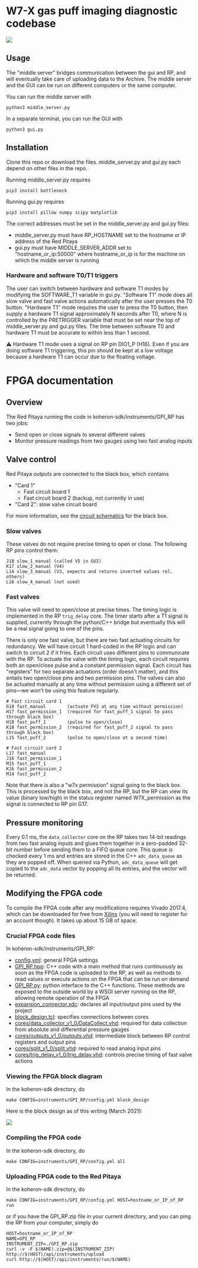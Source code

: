 # W7-X gas puff imaging diagnostic codebase

![](https://user-images.githubusercontent.com/2719004/52680534-b71dbf00-2f06-11e9-89de-4859e10b7c67.png)

## Usage

The "middle server" bridges communication between the gui and RP, and will eventually take care of uploading data to the Archive. The middle server and the GUI can be run on different computers or the same computer. 

You can run the middle server with

    python3 middle_server.py

In a separate terminal, you can run the GUI with

    python3 gui.py

## Installation

Clone this repo or download the files. middle_server.py and gui.py each depend on other files in the repo.

Running middle_server.py requires

    pip3 install bottleneck

Running gui.py requires

    pip3 install pillow numpy scipy matplotlib

The correct addresses must be set in the middle_server.py and gui.py files:

* middle_server.py must have RP_HOSTNAME set to the hostname or IP address of the Red Pitaya
* gui.py must have MIDDLE_SERVER_ADDR set to "hostname_or_ip:50000" where hostname_or_ip is for the machine on which the middle server is running

### Hardware and software T0/T1 triggers

The user can switch between hardware and software T1 modes by modifying the SOFTWARE_T1 variable in gui.py. "Software T1" mode does all slow valve and fast valve actions automatically after the user presses the T0 button. "Hardware T1" mode requires the user to press the T0 button, then supply a hardware T1 signal approximately N seconds after T0, where N is controlled by the PRETRIGGER variable that must be set near the top of middle_server.py and gui.py files. The time between software T0 and hardware T1 must be accurate to within less than 1 second.

⚠️ Hardware T1 mode uses a signal on RP pin DIO1_P (H16). Even if you are doing software T1 triggering, this pin should be kept at a low voltage because a hardware T1 can occur due to the floating voltage.

# FPGA documentation

## Overview

The Red Pitaya running the code in koheron-sdk/instruments/GPI_RP has two jobs:

- Send open or close signals to several different valves
- Monitor pressure readings from two gauges using two fast analog inputs

## Valve control

Red Pitaya outputs are connected to the black box, which contains

- "Card 1"
    - Fast circuit board 1
    - Fast circuit board 2 (backup, not currently in use)
- "Card 2": slow valve circuit board

For more information, see the [circuit schematics](https://drive.google.com/file/d/1h2XiICZbf8ahQjyZW7o4v7BePNzfH2qf/view) for the black box.

### Slow valves

These valves do not require precise timing to open or close. The following RP pins control them:

```
J18 slow_1_manual (called V5 in GUI)
K17 slow_2_manual (V4)
L14 slow_3_manual (V3, expects and returns inverted values rel. others)
L16 slow_4_manual (not used)
```

### Fast valves

This valve will need to open/close at precise times. The timing logic is implemented in the RP `trig_delay` core. The timer starts after a T1 signal is supplied, currently through the python/C++ bridge but eventually this will be a real signal going to one of the pins.

There is only one fast valve, but there are two fast actuating circuits for redundancy. We will have circuit 1 hard-coded in the RP logic and can switch to circuit 2 if it fries. Each circuit uses different pins to communicate with the RP. To actuate the valve with the timing logic, each circuit requires both an open/close pulse and a constant permission signal. Each circuit has "registers" for two separate actuations (order doesn't matter), and this entails two open/close pins and two permission pins. The valves can also be actuated manually at any time without permission using a different set of pins—we won't be using this feature regularly.

```
# Fast circuit card 1
G18 fast_manual        (actuate FV2 at any time without permission)
H17 fast_permission_1  (required for fast_puff_1 signal to pass through black box)
H18 fast_puff_1        (pulse to open/close)
K18 fast_permission_2  (required for fast_puff_2 signal to pass through black box)
L15 fast_puff_2        (pulse to open/close at a second time)

# Fast circuit card 2
L17 fast_manual
J16 fast_permission_1
M15 fast_puff_1
K16 fast_permission_2
M14 fast_puff_2
```

Note that there is also a "w7x permission" signal going to the black box. This is processed by the black box, and not the RP, but the RP can view its value (binary low/high) in the status register named W7X_permission as the signal is connected to RP pin G17.

## Pressure monitoring

Every 0.1 ms, the `data_collector` core on the RP takes two 14-bit readings from two fast analog inputs and glues them together in a zero-padded 32-bit number before sending them to a FIFO queue core. This queue is checked every 1 ms and entries are stored in the C++ `adc_data_queue` as they are popped off. When queried via Python, `adc_data_queue` will get copied to the `adc_data` vector by popping all its entries, and the vector will be returned.

## Modifying the FPGA code

To compile the FPGA code after any modifications requires Vivado 2017.4, which can be downloaded for free from [Xilinx](https://www.xilinx.com/support/download/index.html/content/xilinx/en/downloadNav/vivado-design-tools/archive.html) (you will need to register for an account though). It takes up about 15 GB of space. 

### Crucial FPGA code files

In koheron-sdk/instruments/GPI_RP:

* [config.yml](koheron-sdk/instruments/GPI_RP/config.yml): general FPGA settings
* [GPI_RP.hpp](koheron-sdk/instruments/GPI_RP/GPI_RP.hpp): C++ code with a main method that runs continuously as soon as the FPGA code is uploaded to the RP, as well as methods to read values or execute actions on the FPGA that can be run on demand
* [GPI_RP.py](koheron-sdk/instruments/GPI_RP/GPI_RP.py): python interface to the C++ functions. These methods are exposed to the outside world by a WSGI server running on the RP, allowing remote operation of the FPGA
* [expansion_connector.xdc](koheron-sdk/instruments/GPI_RP/expansion_connector.xdc): declares all input/output pins used by the project
* [block_design.tcl](koheron-sdk/instruments/GPI_RP/block_design.tcl): specifies connections between cores
* [cores/data_collector_v1_0/DataCollect.vhd](koheron-sdk/instruments/GPI_RP/cores/data_collector_v1_0/DataCollect.vhd): required for data collection from absolute and differential pressure gauges
* [cores/outputs_v1_0/outputs.vhd](koheron-sdk/instruments/GPI_RP/cores/outputs_v1_0/outputs.vhd): intermediate block between RP control registers and output pins
* [cores/split_v1_0/split.vhd](koheron-sdk/instruments/GPI_RP/cores/outputs_v1_0/outputs.vhd): required to read analog input pins
* [cores/trig_delay_v1_0/trig_delay.vhd](koheron-sdk/instruments/GPI_RP/cores/outputs_v1_0/outputs.vhd): controls precise timing of fast valve actions

### Viewing the FPGA block diagram

In the koheron-sdk directory, do

    make CONFIG=instruments/GPI_RP/config.yml block_design

Here is the block design as of this writing (March 2021):

![](https://user-images.githubusercontent.com/2719004/113067450-599e6800-918a-11eb-9843-06de65435059.png)

### Compiling the FPGA code

In the koheron-sdk directory, do

    make CONFIG=instruments/GPI_RP/config.yml all

### Uploading FPGA code to the Red Pitaya

In the koheron-sdk directory, do

    make CONFIG=instruments/GPI_RP/config.yml HOST=hostname_or_IP_of_RP run

or if you have the GPI_RP.zip file in your current directory, and you can ping the RP from your computer, simply do 

    HOST=hostname_or_IP_of_RP
    NAME=GPI_RP
    INSTRUMENT_ZIP=./GPI_RP.zip
    curl -v -F $(NAME).zip=@$(INSTRUMENT_ZIP) http://$(HOST)/api/instruments/upload
    curl http://$(HOST)/api/instruments/run/$(NAME)
